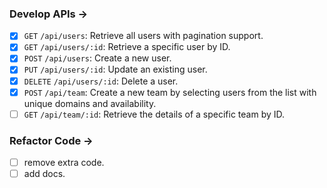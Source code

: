 ### Develop APIs ->

- [x] `GET` `/api/users`: Retrieve all users with pagination support.
- [x] `GET` `/api/users/:id`: Retrieve a specific user by ID.
- [x] `POST` `/api/users`: Create a new user.
- [x] `PUT` `/api/users/:id`: Update an existing user.
- [x] `DELETE` `/api/users/:id`: Delete a user.
- [x] `POST` `/api/team`: Create a new team by selecting users from the list with unique domains and availability.
- [ ] `GET` `/api/team/:id`: Retrieve the details of a specific team by ID.

### Refactor Code ->

- [ ] remove extra code.
- [ ] add docs.